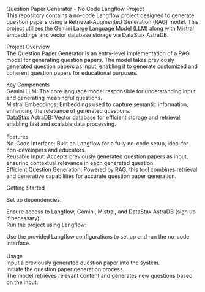 Question Paper Generator - No Code Langflow Project<br>
This repository contains a no-code Langflow project designed to generate question papers using a Retrieval-Augmented Generation (RAG) model. This project utilizes the Gemini Large Language Model (LLM) along with Mistral embeddings and vector database storage via DataStax AstraDB.<br>

Project Overview<br>
The Question Paper Generator is an entry-level implementation of a RAG model for generating question papers. The model takes previously generated question papers as input, enabling it to generate customized and coherent question papers for educational purposes.<br>

Key Components<br>
Gemini LLM: The core language model responsible for understanding input and generating meaningful questions.<br>
Mistral Embeddings: Embeddings used to capture semantic information, enhancing the relevance of generated questions.<br>
DataStax AstraDB: Vector database for efficient storage and retrieval, enabling fast and scalable data processing.<br><br>
Features<br>
No-Code Interface: Built on Langflow for a fully no-code setup, ideal for non-developers and educators.<br>
Reusable Input: Accepts previously generated question papers as input, ensuring contextual relevance in each generated question.<br>
Efficient Question Generation: Powered by RAG, this tool combines retrieval and generative capabilities for accurate question paper generation.<br>

Getting Started<br>

Set up dependencies:<br>

Ensure access to Langflow, Gemini, Mistral, and DataStax AstraDB (sign up if necessary).<br>
Run the project using Langflow:<br>

Use the provided Langflow configurations to set up and run the no-code interface.<br><br>
Usage<br>
Input a previously generated question paper into the system.<br>
Initiate the question paper generation process.<br>
The model retrieves relevant content and generates new questions based on the input.<br>
